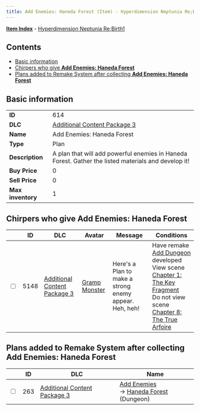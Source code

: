 ```yaml
---
title: Add Enemies: Haneda Forest (Item) - Hyperdimension Neptunia Re;Birth1
---
```


[**Item Index**](/neptunia/rb1/item/index.html) - [Hyperdimension Neptunia Re;Birth1](/neptunia/rb1)

## Contents

- [Basic information](#basic-information)
- [Chirpers who give **Add Enemies: Haneda Forest**](#chirpers-who-give-add-enemies-haneda-forest)
- [Plans added to Remake System after collecting **Add Enemies: Haneda Forest**](#plans-added-to-remake-system-after-collecting-add-enemies-haneda-forest)
## Basic information

|   |   |
| -- | -- |
| **ID** | 614 |
| **DLC** | [Additional Content Package 3](/neptunia/rb1/dlc/12-pack3.html) |
| **Name** | Add Enemies: Haneda Forest |
| **Type** | Plan |
| **Description** | A plan that will add powerful enemies in Haneda Forest. Gather the listed materials and develop it! |
| **Buy Price** | 0 |
| **Sell Price** | 0 |
| **Max inventory** | 1 |


## Chirpers who give **Add Enemies: Haneda Forest**

|    | ID | DLC | Avatar | Message | Conditions |
| -- | -- | --- | ------ | ------- | ---------- |
| <input type="checkbox" id="rb1-chirper-event-12-5148" class="trackbox" /> | 5148 | [Additional Content Package 3](/neptunia/rb1/dlc/12-pack3.html) | [Gramp Monster](/neptunia/rb1/undefined/1-243-gramp-monster.html) | Here's a Plan to make a strong enemy appear.<br />Heh, heh! | Have remake [Add Dungeon](/neptunia/rb1/remake/12-226-add-dungeon.html) developed<br />View scene [Chapter 1: The Key Fragment](/neptunia/rb1/scene/1-117-chapter-1-the-key-fragment.html)<br />Do not view scene [Chapter 8: The True Arfoire](/neptunia/rb1/scene/1-807-chapter-8-the-true-arfoire.html) |


## Plans added to Remake System after collecting **Add Enemies: Haneda Forest**

|    | ID | DLC | Name |
| -- | -- | --- | ---- |
| <input type="checkbox" id="rb1-remake-12-263" class="trackbox" /> | 263 | [Additional Content Package 3](/neptunia/rb1/dlc/12-pack3.html) | [Add Enemies](/neptunia/rb1/remake/12-263-add-enemies.html)<br /> → [Haneda Forest](/neptunia/rb1/dungeon/12-125-haneda-forest.html) (Dungeon) |
